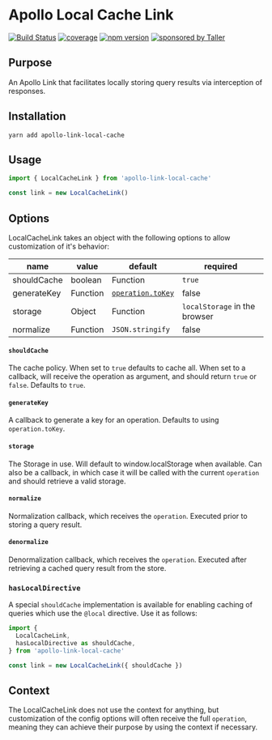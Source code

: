 # Apollo Local Cache Link

[![Build Status](https://travis-ci.org/TallerWebSolutions/apollo-link-local-cache.svg?branch=master)](https://travis-ci.org/TallerWebSolutions/apollo-link-local-cache)
[![coverage](https://img.shields.io/codecov/c/github/TallerWebSolutions/apollo-link-local-cache.svg?style=flat-square)](https://codecov.io/github/TallerWebSolutions/apollo-link-local-cache)
[![npm version](https://img.shields.io/npm/v/apollo-link-local-cache.svg?style=flat-square)](https://www.npmjs.com/package/apollo-link-local-cache)
[![sponsored by Taller](https://raw.githubusercontent.com/TallerWebSolutions/tallerwebsolutions.github.io/master/sponsored-by-taller.png)](https://taller.net.br/en/)

## Purpose

An Apollo Link that facilitates locally storing query results via interception of responses.

## Installation

`yarn add apollo-link-local-cache`

## Usage

```js
import { LocalCacheLink } from 'apollo-link-local-cache'

const link = new LocalCacheLink()
```

## Options

LocalCacheLink takes an object with the following options to allow customization of it's behavior:

| name        | value    | default                                                                    | required                      |
| ----------- | -------- | -------------------------------------------------------------------------- | ----------------------------- |
| shouldCache | boolean  | Function                                                                   | `true`                        | false |
| generateKey | Function | [`operation.toKey`](https://www.apollographql.com/docs/link/overview.html) | false                         |
| storage     | Object   | Function                                                                   | `localStorage` in the browser | false |
| normalize   | Function | `JSON.stringify`                                                           | false                         |

#### `shouldCache`

The cache policy. When set to `true` defaults to cache all. When set to a callback, will receive the operation as argument, and should return `true` or `false`. Defaults to `true`.

#### `generateKey`

A callback to generate a key for an operation. Defaults to using `operation.toKey`.

#### `storage`

The Storage in use. Will default to window.localStorage when available. Can also be a callback, in which case it will be called with the current `operation` and should retrieve a valid storage.

#### `normalize`

Normalization callback, which receives the `operation`. Executed prior to storing a query result.

#### `denormalize`

Denormalization callback, which receives the `operation`. Executed after retrieving a cached query result from the store.

### `hasLocalDirective`

A special `shouldCache` implementation is available for enabling caching of queries which use the `@local` directive. Use it as follows:

```js
import {
  LocalCacheLink,
  hasLocalDirective as shouldCache,
} from 'apollo-link-local-cache'

const link = new LocalCacheLink({ shouldCache })
```

## Context

The LocalCacheLink does not use the context for anything, but customization of the config options will often receive the full `operation`, meaning they can achieve their purpose by using the context if necessary.
